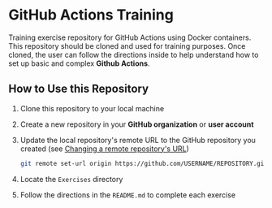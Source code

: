 # GitHub Actions Training

Training exercise repository for GitHub Actions using Docker containers. This
repository should be cloned and used for training purposes. Once cloned, the
user can follow the directions inside to help understand how to set up basic and
complex **Github Actions**.

## How to Use this Repository

1. Clone this repository to your local machine
1. Create a new repository in your **GitHub organization** or **user account**
1. Update the local repository's remote URL to the GitHub repository you created
   (see
   [Changing a remote repository's URL](https://docs.github.com/en/get-started/getting-started-with-git/managing-remote-repositories#changing-a-remote-repositorys-url))

   ```bash
   git remote set-url origin https://github.com/USERNAME/REPOSITORY.git
   ```

1. Locate the `Exercises` directory
1. Follow the directions in the `README.md` to complete each exercise
